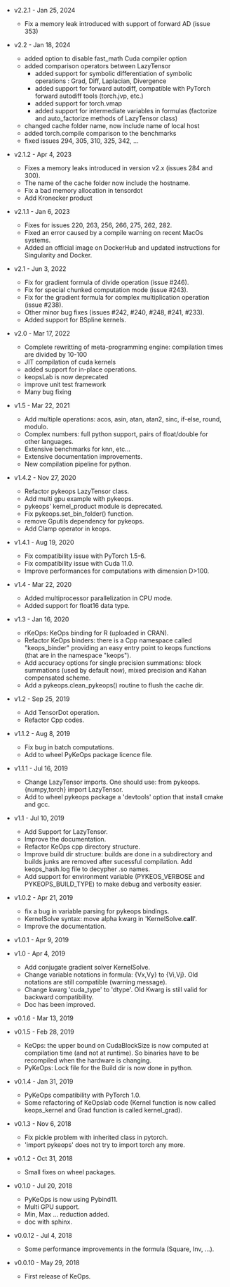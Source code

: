 * v2.2.1 - Jan 25, 2024
   - Fix a memory leak introduced with support of forward AD (issue 353)


* v2.2 - Jan 18, 2024
   - added option to disable fast_math Cuda compiler option
   - added comparison operators between LazyTensor
	 - added support for symbolic differentiation of symbolic operations : Grad, Diff, Laplacian, Divergence
	 - added support for forward autodiff, compatible with PyTorch forward autodiff tools (torch.jvp, etc.)
	 - added support for torch.vmap
	 - added support for intermediate variables in formulas (factorize and auto_factorize methods of LazyTensor class)
   - changed cache folder name, now include name of local host
   - added torch.compile comparison to the benchmarks
   - fixed issues 294, 305, 310, 325, 342, ...


* v2.1.2 - Apr 4, 2023
   - Fixes a memory leaks introduced in version v2.x (issues 284 and 300).
   - The name of the cache folder now include the hostname.
   - Fix a bad memory allocation in tensordot
   - Add Kronecker product


* v2.1.1 - Jan 6, 2023
    - Fixes for issues 220, 263, 256, 266, 275, 262, 282.
    - Fixed an error caused by a compile warning on recent MacOs systems.
    - Added an official image on DockerHub and updated instructions for Singularity and Docker.


* v2.1 - Jun 3, 2022
    - Fix for gradient formula of divide operation (issue #246).
    - Fix for special chunked computation mode (issue #243).
    - Fix for the gradient formula for complex multiplication operation (issue #238).
    - Other minor bug fixes (issues #242, #240, #248, #241, #233).
    - Added support for BSpline kernels.


* v2.0 - Mar 17, 2022
    - Complete rewritting of meta-programming engine: compilation times are divided by 10-100
    - JIT compilation of cuda kernels
    - added support for in-place operations.
    - keopsLab is now deprecated
    - improve unit test framework
    - Many bug fixing


* v1.5 - Mar 22, 2021
    - Add multiple operations: acos, asin, atan, atan2, sinc, if-else, round, modulo.
    - Complex numbers: full python support, pairs of float/double for other languages.
    - Extensive benchmarks for knn, etc...
    - Extensive documentation improvements.
    - New compilation pipeline for python.


* v1.4.2 - Nov 27, 2020
    - Refactor pykeops LazyTensor class.
    - Add multi gpu example with pykeops.
    - pykeops' kernel_product module is deprecated.
    - Fix pykeops.set_bin_folder() function.
    - remove Gputils dependency for pykeops.
    - Add Clamp operator in keops.


* v1.4.1 - Aug 19, 2020
    - Fix compatibility issue with PyTorch 1.5-6.
    - Fix compatibility issue with Cuda 11.0.
    - Improve performances for computations with dimension D>100.


* v1.4 - Mar 22, 2020
    - Added multiprocessor parallelization in CPU mode.
    - Added support for float16 data type.


* v1.3 - Jan 16, 2020
    - rKeOps: KeOps binding for R (uploaded in CRAN).
    - Refactor KeOps binders: there is a Cpp namespace called "keops_binder" providing an easy entry point to keops functions (that are in the namespace "keops").
    - Add accuracy options for single precision summations: block summations (used by default now), mixed precision and Kahan compensated scheme.
    - Add a pykeops.clean_pykeops() routine to flush the cache dir.
    

* v1.2 - Sep 25, 2019
    - Add TensorDot operation.
    - Refactor Cpp codes.


* v1.1.2 - Aug 8, 2019
    - Fix bug in batch computations.
    - Add to wheel PyKeOps package licence file.


* v1.1.1 - Jul 16, 2019
    - Change LazyTensor imports. One should use: from pykeops.{numpy,torch} import LazyTensor.
    - Add to wheel pykeops package a 'devtools' option that install cmake and gcc.


* v1.1 - Jul 10, 2019
    - Add Support for LazyTensor.
    - Improve the documentation.
    - Refactor KeOps cpp directory structure.
    - Improve build dir structure: builds are done in a subdirectory and builds junks are removed after sucessful compilation. Add keops_hash.log file to decypher .so names.
    - Add support for environment variable (PYKEOS_VERBOSE and PYKEOPS_BUILD_TYPE) to make debug and verbosity easier.


* v1.0.2 - Apr 21, 2019
    - fix a bug in variable parsing for pykeops bindings.
    - KernelSolve syntax: move alpha kwarg in 'KernelSolve.__call__'.
    - Improve the documentation.


* v1.0.1 - Apr 9, 2019


* v1.0 - Apr 4, 2019
    - Add conjugate gradient solver KernelSolve.
    - Change variable notations in formula: {Vx,Vy} to {Vi,Vj}. Old notations are still compatible (warning message).
    - Change kwarg 'cuda_type' to 'dtype'. Old Kwarg is still valid for backward compatibility.
    - Doc has been improved.


* v0.1.6 - Mar 13, 2019


* v0.1.5 - Feb 28, 2019
    - KeOps: the upper bound on CudaBlockSize is now computed at compilation time (and not at runtime). So binaries have to be recompiled when the hardware is changing.
    - PyKeOps: Lock file for the Build dir is now done in python.


* v0.1.4 - Jan 31, 2019
    - PyKeOps compatibility with PyTorch 1.0.
    - Some refactoring of KeOpslab code (Kernel function is now called keops_kernel and Grad function is called kernel_grad).


* v0.1.3 - Nov 6, 2018
    - Fix pickle problem with inherited class in pytorch.
    - 'import pykeops' does not try to import torch any more.


* v0.1.2 - Oct 31, 2018
    - Small fixes on wheel packages.


* v0.1.0 - Jul 20, 2018
    - PyKeOps is now using Pybind11.
    - Multi GPU support.
    - Min, Max ... reduction added.
    - doc with sphinx.


* v0.0.12 - Jul 4, 2018
    - Some performance improvements in the formula (Square, Inv, ...).


* v0.0.10 - May 29, 2018
     - First release of KeOps.
